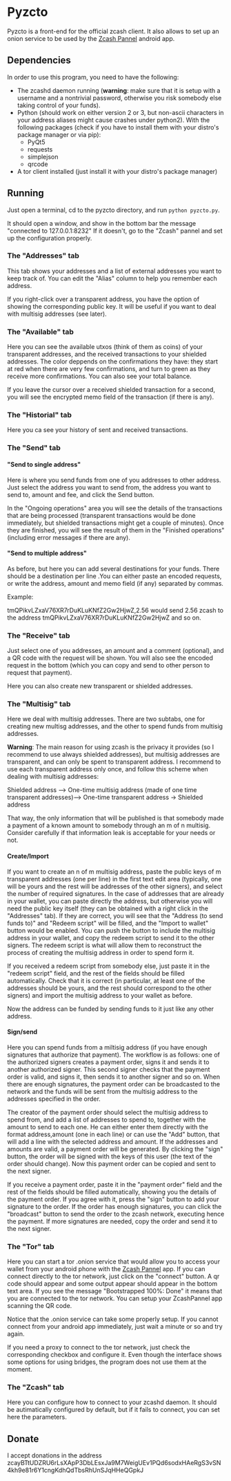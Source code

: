 
# Pyzcto

Pyzcto is a front-end  for the official zcash client. It also allows to set up an onion service to be used by the [Zcash Pannel](https://github.com/miguelmarco/ZcashPannel) android app.

## Dependencies

In order to use this program, you need to have the following:

- The zcashd daemon running (**warning**: make sure that it is setup with a username and a nontrivial password, otherwise you risk somebody else taking control of your funds).
- Python (should work on either version 2 or 3, but non-ascii characters in your address aliases might cause crashes under python2). With the following packages (check if you have to install them with your distro's package manager or via pip):
  - PyQt5
  - requests
  - simplejson
  - qrcode
- A tor client installed (just install it with your distro's package manager)

## Running

Just open a terminal, cd to the pyzcto directory, and run `python pyzcto.py`.

It should open a window, and show in the bottom bar the message "connected to 127.0.0.1:8232" If it doesn't, go to the "Zcash" pannel and set up the configuration properly.

### The "Addresses" tab

This tab shows your addresses and a list of external addresses you want to keep track of. You can edit the "Alias" column to help you remember each address.

If you right-click over a transparent address, you have the option of showing the corresponding public key. It will be useful if you want to deal with multisig addresses (see later).

### The "Available" tab

Here you can see the available utxos (think of them as coins) of your transparent addresses, and the received transactions to your shielded addresses. The color deppends on the confirmations they have: they start at red when there are very few confirmations, and turn to green as they receive more confirmations. You can also see your total balance.

If you leave the cursor over a received shielded transaction for a second, you will see the encrypted memo field of the transaction (if there is any).

### The "Historial" tab

Here you ca see your history of sent and received transactions.

### The "Send" tab

#### "Send to single address"

Here is where you send funds from one of you addresses to other address. Just select the address you want to send from, the address you want to send to, amount and fee, and click the Send button.

In the "Ongoing operations" area you will see the details of the transactions that are being processed (transparent transactions would be done immediately, but shielded transactions might get a couple of minutes). Once they are finished, you will see the result of them in the "Finished operations" (including error messages if there are any).

#### "Send to multiple address"

As before, but here you can add several destinations for your funds. There should be a destination per line .You can either paste an encoded requests, or write the address, amount and memo field (if any) separated by commas.

Example:

tmQPikvLZxaV76XR7rDuKLuKNfZ2Gw2HjwZ,2.56 would send 2.56 zcash to the address tmQPikvLZxaV76XR7rDuKLuKNfZ2Gw2HjwZ and so on.

### The "Receive" tab

Just select one of you addresses, an amount and a comment (optional), and a QR code with the request will be shown. You will also see the encoded request in the bottom (which you can copy and send to other person to request that payment).

Here you can also create new transparent or shielded addresses.

### The "Multisig" tab

Here we deal with multisig addresses. There are two subtabs, one for creating new multisg addresses, and the other to spend funds from multisig addresses.

**Warning**: The main reason for using zcash is the privacy it provides (so I recommend to use always shielded addresses), but multisig addresses are transparent, and can only be spent to transparent address. I recommend to use each transparent address only once, and follow this scheme when dealing with multisig addresses:

Shielded address --> One-time multisig address (made of one time transparent addresses)--> One-time transparent address -> Shielded address

That way, the only information that will be published is that somebody made a payment of a known amount to somebody through an m of n multisig. Consider carefully if that information leak is acceptable for your needs or not.

#### Create/Import

If you want to create an n of m multisig address, paste the public keys of m transparent addresses (one per line) in the first text edit area (typically, one will be yours and the rest will be addresses of the other signers), and select the number of required signatures. In the case of addresses that are already in your wallet, you can paste directly the address, but otherwise you will need the public key itself (they can be obtained with a right click in the "Addresses" tab). If they are correct, you will see that the "Address (to send funds to)" and "Redeem script" will be filled, and the "Import to wallet" button would be enabled. You can push the button to include the multisig address in your wallet, and copy the redeem script to send it to the other signers. The redeem script is what will allow them to reconstruct the process of creating the multisig address in order to spend form it.

If you received a redeem script from somebody else, just paste it in the "redeem script" field, and the rest of the fields should be filled automatically. Check that it is correct (in particular, at least one of the addresses should be yours, and the rest should correspond to the other signers) and import the multisig address to your wallet as before.

Now the address can be funded by sending funds to it just like any other address.

#### Sign/send

Here you can spend funds from a miltisig address (if you have enough signatures that authorize that payment). The workflow is as follows: one of the authorized signers creates a payment order, signs it and sends it to another authorized signer. This second signer checks that the payment order is valid, and signs it, then sends it to another signer and so on. When there are enough signatures, the payment order can be broadcasted to the network and the funds will be sent from the multisig address to the addresses specified in the order.

The creator of the payment order should select the multisig address to spend from, and add a list of addresses to spend to, together with the amount to send to each one. He can either enter them directly with the format address,amount (one in each line) or can use the "Add" button, that will add a line with the selected address and amount. If the addresses and amounts are valid, a payment order will be generated. By clicking the "sign" button, the order will be signed with the keys of this user (the text of the order should change). Now this payment order can be copied and sent to the next signer.

If you receive a payment order, paste it in the "payment order" field and the rest of the fields should be filled automatically, showing you the details of the payment order. If you agree with it, press the "sign" button to add your signature to the order. If the order has enough signatures, you can click the "broadcast" button to send the order to the zcash network, executing hence the payment. If more signatures are needed, copy the order and send it to the next signer.

### The "Tor" tab

Here you can start a tor .onion service that would allow you to access your wallet from your android phone with the [Zcash Pannel](https://github.com/miguelmarco/ZcashPannel) app. If you can connect directly to the tor network, just click on the "connect" button. A qr code should appear and some output appear should appear in the bottom text area. If you see the message "Bootstrapped 100%: Done" it means that you are connected to the tor network. You can setup your ZcashPannel app scanning the QR code.

Notice that the .onion service can take some properly setup. If you cannot connect from your android app immediately, just wait a minute or so and try again.

If you need a proxy to connect to the tor network, just check the corresponding checkbox and configure it. Even though the interface shows some options for using bridges, the program does not use them at the moment.

### The "Zcash" tab

Here you can configure how to connect to your zcashd daemon. It should be autimatically configured by default, but if it fails to connect, you can set here the parameters.



## Donate

I accept donations in the address zcayBTtUDZRU6rLsXApP3DbLEsxJa9M7WeigUEv1PQd6sodxHAeRgS3vSN4kh9e81r6Y1cngKdhQdTbsRhUnSJqHHeQGpkJ
